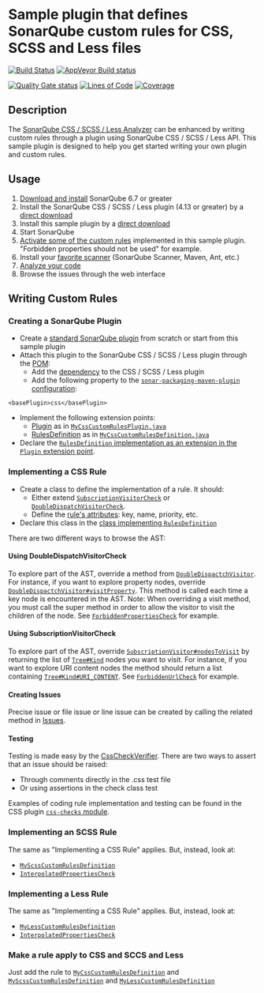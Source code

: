Sample plugin that defines SonarQube custom rules for CSS, SCSS and Less files
====================

[![Build Status](https://api.travis-ci.org/racodond/sonar-css-custom-rules-plugin.svg?branch=master)](https://travis-ci.org/racodond/sonar-css-custom-rules-plugin)
[![AppVeyor Build status](https://ci.appveyor.com/api/projects/status/ua8p229aypr0uf6x/branch/master?svg=true)](https://ci.appveyor.com/project/racodond/sonar-css-custom-rules-plugin/branch/master)


[![Quality Gate status](https://sonarcloud.io/api/project_badges/measure?project=org.sonar.sonar-plugins%3Asonar-css-custom-rules-plugin&metric=alert_status)](https://sonarcloud.io/dashboard?id=org.sonar.sonar-plugins%3Asonar-css-custom-rules-plugin)
[![Lines of Code](https://sonarcloud.io/api/project_badges/measure?project=org.sonar.sonar-plugins%3Asonar-css-custom-rules-plugin&metric=ncloc)](https://sonarcloud.io/dashboard?id=org.sonar.sonar-plugins%3Asonar-css-custom-rules-plugin)
[![Coverage](https://sonarcloud.io/api/project_badges/measure?project=org.sonar.sonar-plugins%3Asonar-css-custom-rules-plugin&metric=coverage)](https://sonarcloud.io/dashboard?id=org.sonar.sonar-plugins%3Asonar-css-custom-rules-plugin)


## Description
The [SonarQube CSS / SCSS / Less Analyzer](https://github.com/racodond/sonar-css-plugin) can be enhanced by writing custom rules through a plugin using SonarQube CSS / SCSS / Less API.
This sample plugin is designed to help you get started writing your own plugin and custom rules.


## Usage
1. [Download and install](http://docs.sonarqube.org/display/SONAR/Setup+and+Upgrade) SonarQube 6.7 or greater
1. Install the SonarQube CSS / SCSS / Less plugin (4.13 or greater) by a [direct download](https://github.com/racodond/sonar-css-plugin/releases)
1. Install this sample plugin by a [direct download](https://github.com/racodond/sonar-css-custom-rules-plugin/releases)
1. Start SonarQube
1. [Activate some of the custom rules](http://docs.sonarqube.org/display/SONAR/Configuring+Rules) implemented in this sample plugin. "Forbidden properties should not be used" for example.
1. Install your [favorite scanner](http://docs.sonarqube.org/display/SONAR/Analyzing+Source+Code#AnalyzingSourceCode-RunningAnalysis) (SonarQube Scanner, Maven, Ant, etc.)
1. [Analyze your code](http://docs.sonarqube.org/display/SONAR/Analyzing+Source+Code#AnalyzingSourceCode-RunningAnalysis)
1. Browse the issues through the web interface 


## Writing Custom Rules

### Creating a SonarQube Plugin
* Create a [standard SonarQube plugin](http://docs.sonarqube.org/display/DEV/Build+Plugin) from scratch or start from this sample plugin
* Attach this plugin to the SonarQube CSS / SCSS / Less plugin through the [POM](pom.xml):
  * Add the [dependency](pom.xml#L71) to the CSS / SCSS / Less plugin
  * Add the following property to the [`sonar-packaging-maven-plugin` configuration](pom.xml#L88):
 ```
 <basePlugin>css</basePlugin>
 ```
* Implement the following extension points:
  * [Plugin](http://javadocs.sonarsource.org/latest/apidocs/index.html?org/sonar/api/Plugin.html) as in [`MyCssCustomRulesPlugin.java`](src/main/java/org/sonar/css/MyCssCustomRulesPlugin.java)
  * [RulesDefinition](http://javadocs.sonarsource.org/latest/apidocs/index.html?org/sonar/api/server/rule/RulesDefinition.html) as in [`MyCssCustomRulesDefinition.java`](src/main/java/org/sonar/css/MyCssCustomRulesDefinition.java)
* Declare the [`RulesDefinition` implementation as an extension in the `Plugin` extension point](src/main/java/org/sonar/css/MyCssCustomRulesPlugin.java#L34).

### Implementing a CSS Rule
* Create a class to define the implementation of a rule. It should:
  * Either extend [`SubscriptionVisitorCheck`](https://github.com/racodond/sonar-css-plugin/blob/master/css-frontend/src/main/java/org/sonar/plugins/css/api/visitors/SubscriptionVisitorCheck.java) or [`DoubleDispatchVisitorCheck`](https://github.com/racodond/sonar-css-plugin/blob/master/css-frontend/src/main/java/org/sonar/plugins/css/api/visitors/DoubleDispatchVisitorCheck.java).
  * Define the [rule's attributes](src/main/java/org/sonar/css/checks/css/ForbiddenPropertiesCheck.java#L32): key, name, priority, etc.
* Declare this class in the [class implementing `RulesDefinition`](src/main/java/org/sonar/css/MyCssCustomRulesDefinition.java#L51)

There are two different ways to browse the AST:

#### Using DoubleDispatchVisitorCheck
To explore part of the AST, override a method from [`DoubleDispactchVisitor`](https://github.com/racodond/sonar-css-plugin/blob/master/css-frontend/src/main/java/org/sonar/plugins/css/api/visitors/DoubleDispatchVisitor.java).
For instance, if you want to explore property nodes, override [`DoubleDispactchVisitor#visitProperty`](https://github.com/racodond/sonar-css-plugin/blob/master/css-frontend/src/main/java/org/sonar/plugins/css/api/visitors/DoubleDispatchVisitor.java#L112). This method is called each time a key node is encountered in the AST.
Note: When overriding a visit method, you must call the super method in order to allow the visitor to visit the children of the node.
See [`ForbiddenPropertiesCheck`](src/main/java/org/sonar/css/checks/css/ForbiddenPropertiesCheck.java) for example.


#### Using SubscriptionVisitorCheck
To explore part of the AST, override [`SubscriptionVisitor#nodesToVisit`](https://github.com/racodond/sonar-css-plugin/blob/master/css-frontend/src/main/java/org/sonar/plugins/css/api/visitors/SubscriptionVisitor.java#L36) by returning the list of [`Tree#Kind`](https://github.com/racodond/sonar-css-plugin/blob/master/css-frontend/src/main/java/org/sonar/plugins/css/api/tree/Tree.java#L39) nodes you want to visit.
For instance, if you want to explore URI content nodes the method should return a list containing [`Tree#Kind#URI_CONTENT`](https://github.com/racodond/sonar-css-plugin/blob/master/css-frontend/src/main/java/org/sonar/plugins/css/api/tree/Tree.java#L71).
See [`ForbiddenUrlCheck`](src/main/java/org/sonar/css/checks/css/ForbiddenUrlCheck.java) for example.

#### Creating Issues
Precise issue or file issue or line issue can be created by calling the related method in [Issues](https://github.com/racodond/sonar-css-plugin/blob/master/css-frontend/src/main/java/org/sonar/css/visitors/Issues.java).

#### Testing
Testing is made easy by the [CssCheckVerifier](https://github.com/racodond/sonar-css-plugin/blob/master/css-checks-testkit/src/main/java/org/sonar/css/checks/verifier/CssCheckVerifier.java).
There are two ways to assert that an issue should be raised:
* Through comments directly in the .css test file
* Or using assertions in the check class test

Examples of coding rule implementation and testing can be found in the CSS plugin [`css-checks` module](https://github.com/racodond/sonar-css-plugin/tree/master/css-checks/src/main/java/org/sonar/css/checks).

### Implementing an SCSS Rule

The same as "Implementing a CSS Rule" applies. But, instead, look at:
* [`MyScssCustomRulesDefinition`](src/main/java/org/sonar/css/MyScssCustomRulesDefinition.java)
* [`InterpolatedPropertiesCheck`](src/main/java/org/sonar/css/checks/scss/InterpolatedPropertiesCheck.java)

### Implementing a Less Rule

The same as "Implementing a CSS Rule" applies. But, instead, look at:
* [`MyLessCustomRulesDefinition`](src/main/java/org/sonar/css/MyLessCustomRulesDefinition.java)
* [`InterpolatedPropertiesCheck`](src/main/java/org/sonar/css/checks/less/InterpolatedPropertiesCheck.java)

### Make a rule apply to CSS and SCCS and Less
Just add the rule to [`MyCssCustomRulesDefinition`](src/main/java/org/sonar/css/MyCssCustomRulesDefinition.java)
and [`MyScssCustomRulesDefinition`](src/main/java/org/sonar/css/MyScssCustomRulesDefinition.java)
and [`MyLessCustomRulesDefinition`](src/main/java/org/sonar/css/MyLessCustomRulesDefinition.java)
